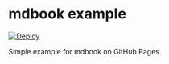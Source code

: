 # mdbook example

[![Deploy](https://github.com/bioerrorlog/mdbook-example/actions/workflows/deploy.yml/badge.svg)](https://github.com/bioerrorlog/mdbook-example/actions/workflows/deploy.yml)

Simple example for mdbook on GitHub Pages.
